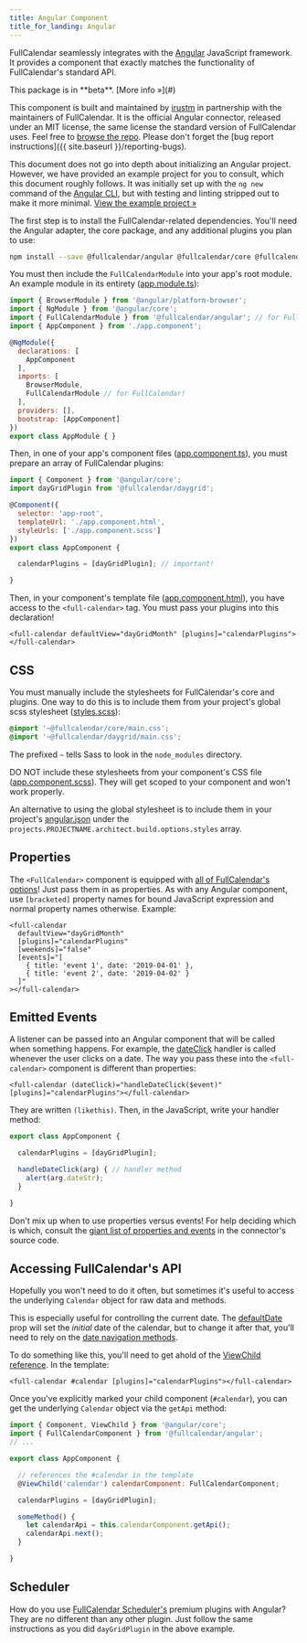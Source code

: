```yaml
---
title: Angular Component
title_for_landing: Angular
---
```


FullCalendar seamlessly integrates with the [Angular] JavaScript framework. It provides a component that exactly matches the functionality of FullCalendar's standard API.

<div class='spec' markdown='1' style='font-family:inherit'>
This package is in **beta**. [More info &raquo;](#)
</div>

This component is built and maintained by [irustm](https://github.com/irustm) in partnership with the maintainers of FullCalendar. It is the official Angular connector, released under an MIT license, the same license the standard version of FullCalendar uses. Feel free to [browse the repo](#). Please don't forget the [bug report instructions]({{ site.baseurl }}/reporting-bugs).

This document does not go into depth about initializing an Angular project. However, we have provided an example project for you to consult, which this document roughly follows. It was initially set up with the `ng new` command of the [Angular CLI], but with testing and linting stripped out to make it more minimal. [View the example project &raquo;][example project]

The first step is to install the FullCalendar-related dependencies. You'll need the Angular adapter, the core package, and any additional plugins you plan to use:

```bash
npm install --save @fullcalendar/angular @fullcalendar/core @fullcalendar/daygrid
```

You must then include the `FullCalendarModule` into your app's root module. An example module in its entirety ([app.module.ts]):

```js
import { BrowserModule } from '@angular/platform-browser';
import { NgModule } from '@angular/core';
import { FullCalendarModule } from '@fullcalendar/angular'; // for FullCalendar!
import { AppComponent } from './app.component';

@NgModule({
  declarations: [
    AppComponent
  ],
  imports: [
    BrowserModule,
    FullCalendarModule // for FullCalendar!
  ],
  providers: [],
  bootstrap: [AppComponent]
})
export class AppModule { }
```

Then, in one of your app's component files ([app.component.ts]), you must prepare an array of FullCalendar plugins:

```js
import { Component } from '@angular/core';
import dayGridPlugin from '@fullcalendar/daygrid';

@Component({
  selector: 'app-root',
  templateUrl: './app.component.html',
  styleUrls: ['./app.component.scss']
})
export class AppComponent {

  calendarPlugins = [dayGridPlugin]; // important!

}
```

Then, in your component's template file ([app.component.html]), you have access to the `<full-calendar>` tag. You must pass your plugins into this declaration!

```
<full-calendar defaultView="dayGridMonth" [plugins]="calendarPlugins"></full-calendar>
```


## CSS

You must manually include the stylesheets for FullCalendar's core and plugins. One way to do this is to include them from your project's global scss stylesheet ([styles.scss]):

```scss
@import '~@fullcalendar/core/main.css';
@import '~@fullcalendar/daygrid/main.css';
```

The prefixed `~` tells Sass to look in the `node_modules` directory.

DO NOT include these stylesheets from your component's CSS file ([app.component.scss]). They will get scoped to your component and won't work properly.

An alternative to using the global stylesheet is to include them in your project's [angular.json] under the `projects.PROJECTNAME.architect.build.options.styles` array.


## Properties

The `<FullCalendar>` component is equipped with [all of FullCalendar's options][docs toc]! Just pass them in as properties. As with any Angular component, use `[bracketed]` property names for bound JavaScript expression and normal property names otherwise. Example:

```
<full-calendar
  defaultView="dayGridMonth"
  [plugins]="calendarPlugins"
  [weekends]="false"
  [events]="[
    { title: 'event 1', date: '2019-04-01' },
    { title: 'event 2', date: '2019-04-02' }
  ]"
></full-calendar>
```


## Emitted Events

A listener can be passed into an Angular component that will be called when something happens. For example, the [dateClick](dateClick) handler is called whenever the user clicks on a date. The way you pass these into the `<full-calendar>` component is different than properties:

```
<full-calendar (dateClick)="handleDateClick($event)" [plugins]="calendarPlugins"></full-calendar>
```

They are written `(likethis)`. Then, in the JavaScript, write your handler method:

```js
export class AppComponent {

  calendarPlugins = [dayGridPlugin];

  handleDateClick(arg) { // handler method
    alert(arg.dateStr);
  }

}
```

Don't mix up when to use properties versus events! For help deciding which is which, consult the [giant list of properties and events][component options] in the connector's source code.


## Accessing FullCalendar's API

Hopefully you won't need to do it often, but sometimes it's useful to access the underlying `Calendar` object for raw data and methods.

This is especially useful for controlling the current date. The [defaultDate](defaultDate) prop will set the *initial* date of the calendar, but to change it after that, you'll need to rely on the [date navigation methods](date-navigation).

To do something like this, you'll need to get ahold of the [ViewChild reference][ViewChild]. In the template:

```
<full-calendar #calendar [plugins]="calendarPlugins"></full-calendar>
```

Once you've explicitly marked your child component (`#calendar`), you can get the underlying `Calendar` object via the `getApi` method:

```js
import { Component, ViewChild } from '@angular/core';
import { FullCalendarComponent } from '@fullcalendar/angular';
// ...

export class AppComponent {

  // references the #calendar in the template
  @ViewChild('calendar') calendarComponent: FullCalendarComponent;

  calendarPlugins = [dayGridPlugin];

  someMethod() {
    let calendarApi = this.calendarComponent.getApi();
    calendarApi.next();
  }

}
```


## Scheduler

How do you use [FullCalendar Scheduler's](scheduler) premium plugins with Angular? They are no different than any other plugin. Just follow the same instructions as you did `dayGridPlugin` in the above example.


[Angular]: https://angular.io/
[Angular CLI]: https://cli.angular.io/
[example project]: https://github.com/fullcalendar/fullcalendar-example-projects/blob/master/angular
[app.module.ts]: https://github.com/fullcalendar/fullcalendar-example-projects/blob/master/angular/src/app/app.module.ts
[app.component.ts]: https://github.com/fullcalendar/fullcalendar-example-projects/blob/master/angular/src/app/app.component.ts
[app.component.scss]: https://github.com/fullcalendar/fullcalendar-example-projects/blob/master/angular/src/app/app.component.scss
[app.component.html]: https://github.com/fullcalendar/fullcalendar-example-projects/blob/master/angular/src/app/app.component.html
[styles.scss]: https://github.com/fullcalendar/fullcalendar-example-projects/blob/master/angular/src/styles.scss
[angular.json]: https://github.com/fullcalendar/fullcalendar-example-projects/blob/master/angular/angular.json
[docs toc]: https://fullcalendar.io/docs#toc
[component options]: https://github.com/arshaw/ng-fullcalendar/blob/v3/projects/fullcalendar/src/lib/fullcalendar-options.ts
[ViewChild]: https://angular.io/api/core/ViewChild
